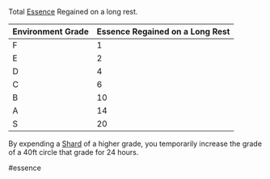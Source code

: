 Total [Essence](Essence.md) Regained on a long rest.

|Environment Grade| Essence Regained on a Long Rest| 
|---------|---------|
| F | 1 |
| E | 2 |
| D | 4 |
| C | 6 |
| B | 10 |
| A | 14|
| S | 20 |

By expending a [Shard](Shards%20and%20Cores%7CShard.md) of a higher grade, you temporarily increase the grade of a 40ft circle that grade for 24 hours.

#essence